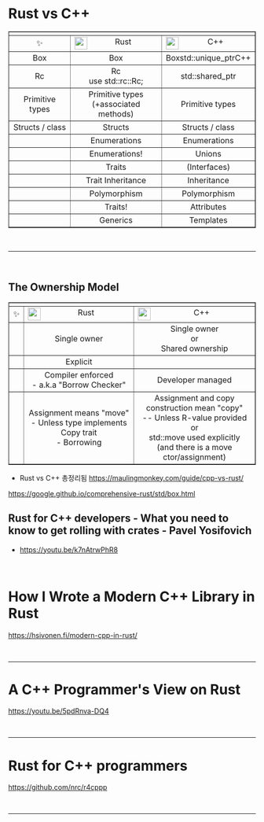 # Rust vs C++

<table border="1">
    <tr>
    <td colspan="3" align="center"></a></td>
    </tr>
    <tr align="center">
        <td>✨</td>
        <td>Rust<a href="https://www.rust-lang.org/"><img align="left" alt="rust1" width="26px" src="https://user-images.githubusercontent.com/67513038/213436632-820a1675-98d9-4626-979d-be63c60cdcb7.png" /></a></td>
        <td>C++<a href="https://en.cppreference.com/w/"><img align="left" alt="cpp" width="26px" src="https://user-images.githubusercontent.com/67513038/218466731-1c232ee4-7fe7-4c73-a201-c129e16959c2.png" /></a></td>
    </tr>
    <tr align="center">
        <td>Box</td>
        <td>Box<br></td>
        <td>Boxstd::unique_ptrC++</td>
    </tr>
    <tr align="center">
        <td>Rc</td>
        <td>Rc<br>use std::rc::Rc;</td>
        <td>std::shared_ptr</td>
    </tr>
    <tr align="center">
        <td>Primitive types</td>
        <td>Primitive types<br>(+associated methods)</td>
        <td>Primitive types</td>
    </tr>
    <tr align="center">
        <td>Structs / class</td>
        <td>Structs</td>
        <td>Structs / class</td>
    </tr>
    <tr align="center">
        <td></td>
        <td>Enumerations</td>
        <td>Enumerations</td>
    </tr>
    <tr align="center">
        <td></td>
        <td>Enumerations!</td>
        <td>Unions</td>
    </tr>
    <tr align="center">
        <td></td>
        <td>Traits</td>
        <td>(Interfaces)</td>
    </tr>
    <tr align="center">
        <td></td>
        <td>Trait Inheritance</td>
        <td>Inheritance</td>
    </tr>
    <tr align="center">
        <td></td>
        <td>Polymorphism</td>
        <td>Polymorphism</td>
    </tr>
    <tr align="center">
        <td></td>
        <td>Traits!</td>
        <td>Attributes</td>
    </tr>
    <tr align="center">
        <td></td>
        <td>Generics</td>
        <td>Templates</td>
    </tr>
</table>

<br>

<hr>

<br>

## The Ownership Model

<table border="1">
    <tr>
    <td colspan="3" align="center"></a></td>
    </tr>
    <tr align="center">
        <td>✨</td>
        <td>Rust<a href="https://www.rust-lang.org/"><img align="left" alt="rust1" width="26px" src="https://user-images.githubusercontent.com/67513038/213436632-820a1675-98d9-4626-979d-be63c60cdcb7.png" /></a></td>
        <td>C++<a href="https://en.cppreference.com/w/"><img align="left" alt="cpp" width="26px" src="https://user-images.githubusercontent.com/67513038/218466731-1c232ee4-7fe7-4c73-a201-c129e16959c2.png" /></a></td>
    </tr>
    <tr align="center">
        <td></td>
        <td>Single owner</td>
        <td>Single owner <br>or<br>Shared ownership</td>
    </tr>
    <tr align="center">
        <td></td>
        <td>Explicit</td>
        <td></td>
    </tr>
    <tr align="center">
        <td></td>
        <td>Compiler enforced<br>- a.k.a "Borrow Checker"</td>
        <td>Developer managed</td>
    </tr>
    <tr align="center">
        <td></td>
        <td>Assignment means "move"<br>- Unless type implements Copy trait<br>- Borrowing</td>
        <td>Assignment and copy<br>construction mean "copy"<br>-- Unless R-value provided or<br>std::move used explicitly<br>(and there is a move ctor/assignment)</td>
    </tr>
</table>

- Rust vs C++ 총정리됨
  https://maulingmonkey.com/guide/cpp-vs-rust/

https://google.github.io/comprehensive-rust/std/box.html

## Rust for C++ developers - What you need to know to get rolling with crates - Pavel Yosifovich

- https://youtu.be/k7nAtrwPhR8

<br>

# How I Wrote a Modern C++ Library in Rust

https://hsivonen.fi/modern-cpp-in-rust/

<br>

<hr>

# A C++ Programmer's View on Rust

https://youtu.be/5pdRnva-DQ4

<br>

<hr>

# Rust for C++ programmers

https://github.com/nrc/r4cppp

<br>

<hr>
